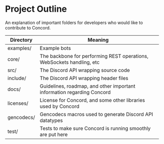 # Project Outline

An explanation of important folders for developers who would like to contribute to Concord.

| Directory            | Meaning                                                                 |
|----------------------|-------------------------------------------------------------------------|
| examples/            | Example bots                                                            |
| core/                | The backbone for performing REST operations, WebSockets handling, etc   |
| src/                 | The Discord API wrapping source code                                    |
| include/             | The Discord API wrapping header files                                   |
| docs/                | Guidelines, roadmap, and other important information regarding Concord  |
| licenses/            | License for Concord, and some other libraries used by Concord           |
| gencodecs/           | Gencodecs macros used to generate Discord API datatypes                 |
| test/                | Tests to make sure Concord is running smoothly are put here             |

